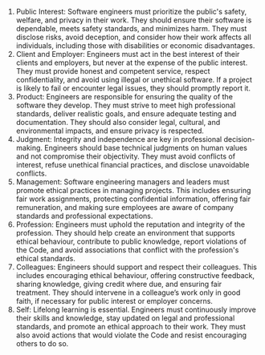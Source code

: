 1.	Public Interest: Software engineers must prioritize the public's safety, welfare, and privacy in their work. They should ensure their software is dependable, meets safety standards, and minimizes harm. They must disclose risks, avoid deception, and consider how their work affects all individuals, including those with disabilities or economic disadvantages.
2.	Client and Employer: Engineers must act in the best interest of their clients and employers, but never at the expense of the public interest. They must provide honest and competent service, respect confidentiality, and avoid using illegal or unethical software. If a project is likely to fail or encounter legal issues, they should promptly report it.
3.	Product: Engineers are responsible for ensuring the quality of the software they develop. They must strive to meet high professional standards, deliver realistic goals, and ensure adequate testing and documentation. They should also consider legal, cultural, and environmental impacts, and ensure privacy is respected.
4.	Judgment: Integrity and independence are key in professional decision-making. Engineers should base technical judgments on human values and not compromise their objectivity. They must avoid conflicts of interest, refuse unethical financial practices, and disclose unavoidable conflicts.
5.	Management: Software engineering managers and leaders must promote ethical practices in managing projects. This includes ensuring fair work assignments, protecting confidential information, offering fair remuneration, and making sure employees are aware of company standards and professional expectations.
6.	Profession: Engineers must uphold the reputation and integrity of the profession. They should help create an environment that supports ethical behaviour, contribute to public knowledge, report violations of the Code, and avoid associations that conflict with the profession's ethical standards.
7.	Colleagues: Engineers should support and respect their colleagues. This includes encouraging ethical behaviour, offering constructive feedback, sharing knowledge, giving credit where due, and ensuring fair treatment. They should intervene in a colleague’s work only in good faith, if necessary for public interest or employer concerns.
8.	Self: Lifelong learning is essential. Engineers must continuously improve their skills and knowledge, stay updated on legal and professional standards, and promote an ethical approach to their work. They must also avoid actions that would violate the Code and resist encouraging others to do so.
